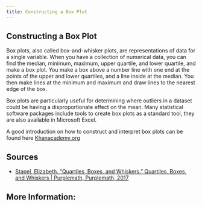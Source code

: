 ```yaml
---
title: Constructing a Box Plot
---
```

## Constructing a Box Plot
Box plots, also called box-and-whisker plots, are representations of data for a single variable. When you have a collection of numerical data, you can find the median, minimum, maximum, upper quartile, and lower quartile, and make a box plot. You make a box above a number line with one end at the points of the upper and lower quartiles, and a line inside at the median. You then make lines at the minimum and maximum and draw lines to the nearest edge of the box.

Box plots are particularly useful for determining where outliers in a dataset could be having a disproportionate effect on the mean. Many statistical software packages include tools to create box plots as a standard tool, they are also available in Microsoft Excel. 

A good introduction on how to construct and interpret box plots can be found here [Khanacademy.org](https://www.khanacademy.org/math/probability/data-distributions-a1/box--whisker-plots-a1/v/constructing-a-box-and-whisker-plot)

## Sources
- [Stapel, Elizabeth. “Quartiles, Boxes, and Whiskers.” Quartiles, Boxes, and Whiskers | Purplemath, Purplemath, 2017](www.purplemath.com/modules/boxwhisk.htm)

## More Information:
<!-- Please add any articles you think might be helpful to read before writing the article -->


